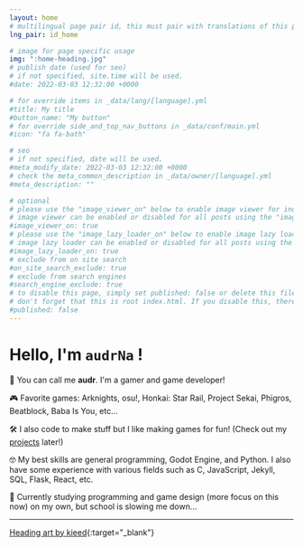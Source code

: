 ```yaml
---
layout: home
# multilingual page pair id, this must pair with translations of this page. (This name must be unique)
lng_pair: id_home

# image for page specific usage
img: ":home-heading.jpg"
# publish date (used for seo)
# if not specified, site.time will be used.
#date: 2022-03-03 12:32:00 +0000

# for override items in _data/lang/[language].yml
#title: My title
#button_name: "My button"
# for override side_and_top_nav_buttons in _data/conf/main.yml
#icon: "fa fa-bath"

# seo
# if not specified, date will be used.
#meta_modify_date: 2022-03-03 12:32:00 +0000
# check the meta_common_description in _data/owner/[language].yml
#meta_description: ""

# optional
# please use the "image_viewer_on" below to enable image viewer for individual pages or posts (_posts/ or [language]/_posts folders).
# image viewer can be enabled or disabled for all posts using the "image_viewer_posts: true" setting in _data/conf/main.yml.
#image_viewer_on: true
# please use the "image_lazy_loader_on" below to enable image lazy loader for individual pages or posts (_posts/ or [language]/_posts folders).
# image lazy loader can be enabled or disabled for all posts using the "image_lazy_loader_posts: true" setting in _data/conf/main.yml.
#image_lazy_loader_on: true
# exclude from on site search
#on_site_search_exclude: true
# exclude from search engines
#search_engine_exclude: true
# to disable this page, simply set published: false or delete this file
# don't forget that this is root index.html. If you disable this, there will be no index.html page to open
#published: false
---
```


# Hello, I'm `audrNa` !

👋 You can call me **audr**. I'm a gamer and game developer!

🎮 Favorite games: Arknights, osu!, Honkai: Star Rail, Project Sekai, Phigros, Beatblock, Baba Is You, etc...

🛠️ I also code to make stuff but I like making games for fun! (Check out my [projects](/tabs/projects) later!)

🤓 My best skills are general programming, Godot Engine, and Python. I also have some experience with various fields such as C, JavaScript, Jekyll, SQL, Flask, React, etc.

🚩 Currently studying programming and game design (more focus on this now) on my own, but school is slowing me down...

<hr>

[Heading art by kieed](https://www.pixiv.net/en/artworks/118314218){:target="\_blank"}

